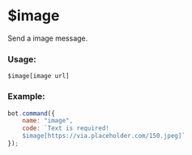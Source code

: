 # $image

Send a image message.

### Usage:

```plain
$image[image url]
```

### Example:

```javascript
bot.command({
    name: "image",
    code: `Text is required!
    $image[https://via.placeholder.com/150.jpeg]`
});
```
